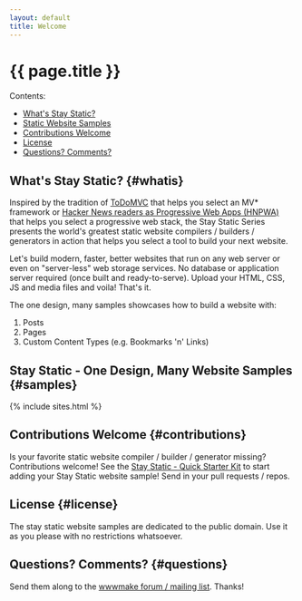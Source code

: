 ```yaml
---
layout: default
title: Welcome
---
```


# {{ page.title }}


<div class="toc" markdown="1">
Contents:

* [What's Stay Static?](#whatis)
* [Static Website Samples](#samples)
* [Contributions Welcome](#contributions)
* [License](#license)
* [Questions? Comments?](#questions)
</div>


## What's Stay Static?  {#whatis}

Inspired by the tradition of [ToDoMVC](http://todomvc.com) that helps you select an MV* framework 
or [Hacker News readers as Progressive Web Apps (HNPWA)](https://hnpwa.com) that helps you select a progressive web stack, 
the Stay Static Series presents the world's greatest static website compilers / builders / generators in action
that helps you select a tool to build your next website.

Let's build modern, faster, better websites that run on any web server or even on "server-less" web storage services.
No database or application server required (once built and ready-to-serve).
Upload your HTML, CSS, JS and media files and voila! That's it. 

The one design, many samples showcases how to build a website with:
    
1. Posts
2. Pages
3. Custom Content Types (e.g. Bookmarks 'n' Links)



## Stay Static - One Design, Many Website Samples  {#samples}

{% include sites.html %}


## Contributions Welcome  {#contributions}

Is your favorite static website compiler / builder / generator missing? Contributions welcome!
See the [Stay Static - Quick Starter Kit](https://github.com/staystatic/staystatic-starter) to start adding your Stay Static website sample!
Send in your pull requests / repos.


## License  {#license}

The stay static website samples are dedicated to the public domain. 
Use it as you please with no restrictions whatsoever.


## Questions? Comments?   {#questions}

Send them along to the [wwwmake forum / mailing list](http://groups.google.com/group/wwwmake). Thanks!

